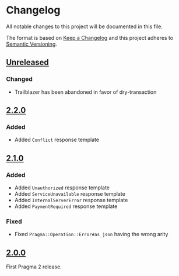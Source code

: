 # Changelog

All notable changes to this project will be documented in this file.

The format is based on [Keep a Changelog](http://keepachangelog.com/en/1.0.0/)
and this project adheres to [Semantic Versioning](http://semver.org/spec/v2.0.0.html).

## [Unreleased]

### Changed

- Trailblazer has been abandoned in favor of dry-transaction

## [2.2.0]

### Added

- Added `Conflict` response template

## [2.1.0]

### Added

- Added `Unauthorized` response template
- Added `ServiceUnavailable` response template
- Added `InternalServerError` response template
- Added `PaymentRequired` response template

### Fixed

- Fixed `Pragma::Operation::Error#as_json` having the wrong arity

## [2.0.0]

First Pragma 2 release.

[Unreleased]: https://github.com/pragmarb/pragma-operation/compare/v2.2.0...HEAD
[2.2.0]: https://github.com/pragmarb/pragma-operation/compare/v2.1.0...v2.2.0
[2.1.0]: https://github.com/pragmarb/pragma-operation/compare/v2.0.0...v2.1.0
[2.0.0]: https://github.com/pragmarb/pragma-operation/compare/v1.6.3...v2.0.0
